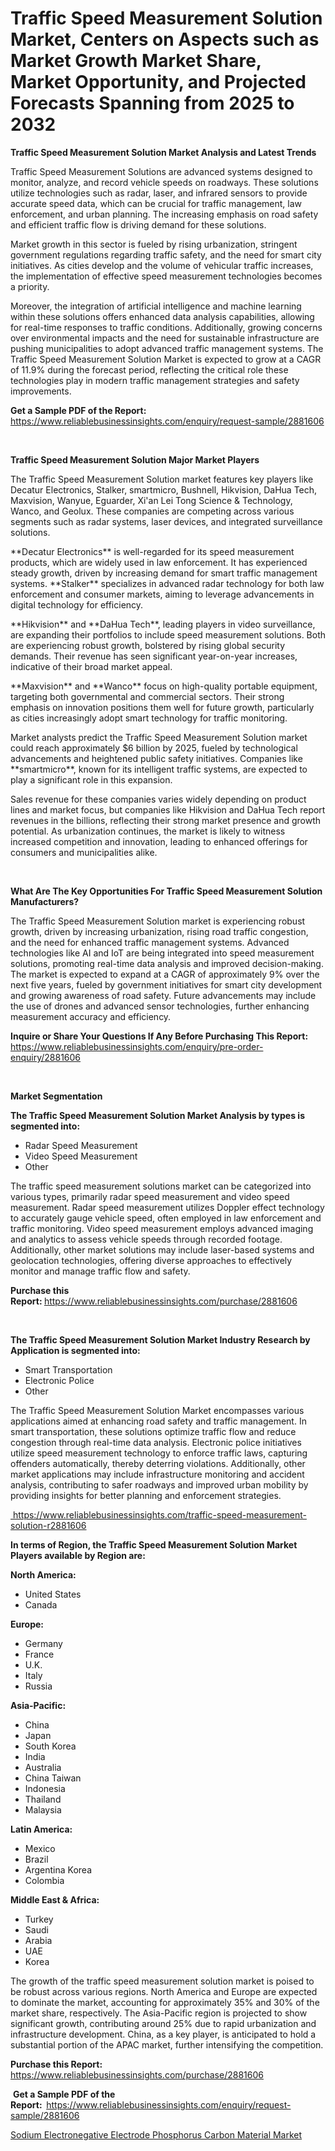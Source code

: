<p><h1>Traffic Speed Measurement Solution Market, Centers on Aspects such as Market Growth Market Share, Market Opportunity, and Projected Forecasts Spanning from 2025 to 2032</h1></p><p><strong>Traffic Speed Measurement Solution Market Analysis and Latest Trends</strong></p>
<p><p>Traffic Speed Measurement Solutions are advanced systems designed to monitor, analyze, and record vehicle speeds on roadways. These solutions utilize technologies such as radar, laser, and infrared sensors to provide accurate speed data, which can be crucial for traffic management, law enforcement, and urban planning. The increasing emphasis on road safety and efficient traffic flow is driving demand for these solutions.</p><p>Market growth in this sector is fueled by rising urbanization, stringent government regulations regarding traffic safety, and the need for smart city initiatives. As cities develop and the volume of vehicular traffic increases, the implementation of effective speed measurement technologies becomes a priority.</p><p>Moreover, the integration of artificial intelligence and machine learning within these solutions offers enhanced data analysis capabilities, allowing for real-time responses to traffic conditions. Additionally, growing concerns over environmental impacts and the need for sustainable infrastructure are pushing municipalities to adopt advanced traffic management systems. The Traffic Speed Measurement Solution Market is expected to grow at a CAGR of 11.9% during the forecast period, reflecting the critical role these technologies play in modern traffic management strategies and safety improvements.</p></p>
<p><strong>Get a Sample PDF of the Report:&nbsp;</strong> <a href="https://www.reliablebusinessinsights.com/enquiry/request-sample/2881606?utm_campaign=2319&utm_medium=2&utm_source=Github&utm_content=ia&utm_term=12032025&utm_id=traffic-speed-measurement-solution">https://www.reliablebusinessinsights.com/enquiry/request-sample/2881606</a></p>
<p>&nbsp;</p>
<p><strong>Traffic Speed Measurement Solution Major Market Players</strong></p>
<p><p>The Traffic Speed Measurement Solution market features key players like Decatur Electronics, Stalker, smartmicro, Bushnell, Hikvision, DaHua Tech, Maxvision, Wanyue, Eguarder, Xi'an Lei Tong Science & Technology, Wanco, and Geolux. These companies are competing across various segments such as radar systems, laser devices, and integrated surveillance solutions.</p><p>**Decatur Electronics** is well-regarded for its speed measurement products, which are widely used in law enforcement. It has experienced steady growth, driven by increasing demand for smart traffic management systems. **Stalker** specializes in advanced radar technology for both law enforcement and consumer markets, aiming to leverage advancements in digital technology for efficiency.</p><p>**Hikvision** and **DaHua Tech**, leading players in video surveillance, are expanding their portfolios to include speed measurement solutions. Both are experiencing robust growth, bolstered by rising global security demands. Their revenue has seen significant year-on-year increases, indicative of their broad market appeal.</p><p>**Maxvision** and **Wanco** focus on high-quality portable equipment, targeting both governmental and commercial sectors. Their strong emphasis on innovation positions them well for future growth, particularly as cities increasingly adopt smart technology for traffic monitoring.</p><p>Market analysts predict the Traffic Speed Measurement Solution market could reach approximately $6 billion by 2025, fueled by technological advancements and heightened public safety initiatives. Companies like **smartmicro**, known for its intelligent traffic systems, are expected to play a significant role in this expansion. </p><p>Sales revenue for these companies varies widely depending on product lines and market focus, but companies like Hikvision and DaHua Tech report revenues in the billions, reflecting their strong market presence and growth potential. As urbanization continues, the market is likely to witness increased competition and innovation, leading to enhanced offerings for consumers and municipalities alike.</p></p>
<p>&nbsp;</p>
<p><strong>What Are The Key Opportunities For Traffic Speed Measurement Solution Manufacturers?</strong></p>
<p><p>The Traffic Speed Measurement Solution market is experiencing robust growth, driven by increasing urbanization, rising road traffic congestion, and the need for enhanced traffic management systems. Advanced technologies like AI and IoT are being integrated into speed measurement solutions, promoting real-time data analysis and improved decision-making. The market is expected to expand at a CAGR of approximately 9% over the next five years, fueled by government initiatives for smart city development and growing awareness of road safety. Future advancements may include the use of drones and advanced sensor technologies, further enhancing measurement accuracy and efficiency.</p></p>
<p><strong>Inquire or Share Your Questions If Any Before Purchasing This Report:</strong> <a href="https://www.reliablebusinessinsights.com/enquiry/pre-order-enquiry/2881606?utm_campaign=2319&utm_medium=2&utm_source=Github&utm_content=ia&utm_term=12032025&utm_id=traffic-speed-measurement-solution">https://www.reliablebusinessinsights.com/enquiry/pre-order-enquiry/2881606</a></p>
<p>&nbsp;</p>
<p><strong>Market Segmentation</strong></p>
<p><strong>The Traffic Speed Measurement Solution Market Analysis by types is segmented into:</strong></p>
<p><ul><li>Radar Speed Measurement</li><li>Video Speed Measurement</li><li>Other</li></ul></p>
<p><p>The traffic speed measurement solutions market can be categorized into various types, primarily radar speed measurement and video speed measurement. Radar speed measurement utilizes Doppler effect technology to accurately gauge vehicle speed, often employed in law enforcement and traffic monitoring. Video speed measurement employs advanced imaging and analytics to assess vehicle speeds through recorded footage. Additionally, other market solutions may include laser-based systems and geolocation technologies, offering diverse approaches to effectively monitor and manage traffic flow and safety.</p></p>
<p><strong>Purchase this Report:&nbsp;</strong><a href="https://www.reliablebusinessinsights.com/purchase/2881606?utm_campaign=2319&utm_medium=2&utm_source=Github&utm_content=ia&utm_term=12032025&utm_id=traffic-speed-measurement-solution">https://www.reliablebusinessinsights.com/purchase/2881606</a></p>
<p>&nbsp;</p>
<p><strong>The Traffic Speed Measurement Solution Market Industry Research by Application is segmented into:</strong></p>
<p><ul><li>Smart Transportation</li><li>Electronic Police</li><li>Other</li></ul></p>
<p><p>The Traffic Speed Measurement Solution Market encompasses various applications aimed at enhancing road safety and traffic management. In smart transportation, these solutions optimize traffic flow and reduce congestion through real-time data analysis. Electronic police initiatives utilize speed measurement technology to enforce traffic laws, capturing offenders automatically, thereby deterring violations. Additionally, other market applications may include infrastructure monitoring and accident analysis, contributing to safer roadways and improved urban mobility by providing insights for better planning and enforcement strategies.</p></p>
<p><a href="https://www.reliablebusinessinsights.com/traffic-speed-measurement-solution-r2881606?utm_campaign=2319&utm_medium=2&utm_source=Github&utm_content=ia&utm_term=12032025&utm_id=traffic-speed-measurement-solution">&nbsp;https://www.reliablebusinessinsights.com/traffic-speed-measurement-solution-r2881606</a></p>
<p><strong>In terms of Region, the Traffic Speed Measurement Solution Market Players available by Region are:</strong></p>
<p>
    <p> <strong> North America: </strong>
        <ul>
            <li>United States</li>
            <li>Canada</li>
        </ul>
        </p> 
    <p> <strong> Europe: </strong>
        <ul>
            <li>Germany</li>
            <li>France</li>
            <li>U.K.</li>
            <li>Italy</li>
            <li>Russia</li>
        </ul>
        </p> 
    <p> <strong> Asia-Pacific: </strong>
        <ul>
            <li>China</li>
            <li>Japan</li>
            <li>South Korea</li>
            <li>India</li>
            <li>Australia</li>
            <li>China Taiwan</li>
            <li>Indonesia</li>
            <li>Thailand</li>
            <li>Malaysia</li>
        </ul>
        </p> 
    <p> <strong> Latin America: </strong>
        <ul>
            <li>Mexico</li>
            <li>Brazil</li>
            <li>Argentina Korea</li>
            <li>Colombia</li>
        </ul>
        </p> 
    <p> <strong> Middle East & Africa: </strong>
        <ul>
            <li>Turkey</li>
            <li>Saudi</li>
            <li>Arabia</li>
            <li>UAE</li>
            <li>Korea</li>
        </ul>
    </p>
    </p>
<p><p>The growth of the traffic speed measurement solution market is poised to be robust across various regions. North America and Europe are expected to dominate the market, accounting for approximately 35% and 30% of the market share, respectively. The Asia-Pacific region is projected to show significant growth, contributing around 25% due to rapid urbanization and infrastructure development. China, as a key player, is anticipated to hold a substantial portion of the APAC market, further intensifying the competition.</p></p>
<p><strong>Purchase this Report: </strong><a href="https://www.reliablebusinessinsights.com/purchase/2881606?utm_campaign=2319&utm_medium=2&utm_source=Github&utm_content=ia&utm_term=12032025&utm_id=traffic-speed-measurement-solution">https://www.reliablebusinessinsights.com/purchase/2881606</a></p>
<p>&nbsp;<strong>Get a Sample PDF of the Report:&nbsp;&nbsp;</strong><a href="https://www.reliablebusinessinsights.com/enquiry/request-sample/2881606?utm_campaign=2319&utm_medium=2&utm_source=Github&utm_content=ia&utm_term=12032025&utm_id=traffic-speed-measurement-solution">https://www.reliablebusinessinsights.com/enquiry/request-sample/2881606</a></p>
<p><strong></strong></p>
<p><p><a href="https://github.com/oslieselotte2192/Market-Research-Report-List-1/blob/main/sodium-electronegative-electrode-phosphorus-carbon-material-market.md?utm_campaign=2319&utm_medium=2&utm_source=Github&utm_content=ia&utm_term=12032025&utm_id=traffic-speed-measurement-solution">Sodium Electronegative Electrode Phosphorus Carbon Material Market</a></p></p>